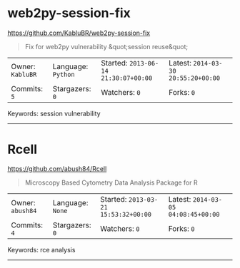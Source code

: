 # web2py-session-fix

https://github.com/KabluBR/web2py-session-fix
<blockquote>
Fix for web2py vulnerability &amp;quot;session reuse&amp;quot;
</blockquote>

<table><tr>
<tr><td>Owner: <code>KabluBR</code></td>
    <td>Language: <code>Python</code></td>
    <td>Started: <code>2013-06-14 21:30:07+00:00</code></td>
    <td>Latest: <code>2014-03-30 20:55:20+00:00</code></td></tr>
<tr><td>Commits: <code>5</code></td>
    <td>Stargazers: <code>0</code></td>
    <td>Watchers: <code>0</code></td>
    <td>Forks: <code>0</code></td></tr>
</table>
Keywords: session vulnerability

---

# Rcell

https://github.com/abush84/Rcell
<blockquote>
Microscopy Based Cytometry Data Analysis Package for R
</blockquote>

<table><tr>
<tr><td>Owner: <code>abush84</code></td>
    <td>Language: <code>None</code></td>
    <td>Started: <code>2013-03-21 15:53:32+00:00</code></td>
    <td>Latest: <code>2014-03-05 04:08:45+00:00</code></td></tr>
<tr><td>Commits: <code>4</code></td>
    <td>Stargazers: <code>0</code></td>
    <td>Watchers: <code>0</code></td>
    <td>Forks: <code>0</code></td></tr>
</table>
Keywords: rce analysis

---

